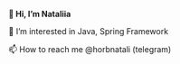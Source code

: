 **👋 Hi, I’m Nataliia**

👀 I’m interested in Java, Spring Framework

📫 How to reach me @horbnatali (telegram)
